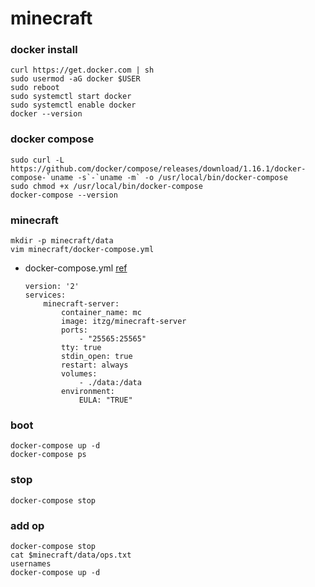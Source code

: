 minecraft
===

### docker install

```
curl https://get.docker.com | sh
sudo usermod -aG docker $USER
sudo reboot
sudo systemctl start docker
sudo systemctl enable docker
docker --version
```

### docker compose

```
sudo curl -L https://github.com/docker/compose/releases/download/1.16.1/docker-compose-`uname -s`-`uname -m` -o /usr/local/bin/docker-compose
sudo chmod +x /usr/local/bin/docker-compose
docker-compose --version
```

### minecraft

```
mkdir -p minecraft/data
vim minecraft/docker-compose.yml
```

* docker-compose.yml [ref](https://tyablog.net/2017/09/17/docker-minecraft/#docker-compose)
	```
	version: '2'
	services:
		minecraft-server:
			container_name: mc
			image: itzg/minecraft-server
			ports:
				- "25565:25565"
			tty: true
			stdin_open: true
			restart: always
			volumes:
				- ./data:/data
			environment:
				EULA: "TRUE"
	```

### boot

```
docker-compose up -d
docker-compose ps
```

### stop

```
docker-compose stop
```


### add op

```
docker-compose stop
cat $minecraft/data/ops.txt
usernames
docker-compose up -d
```

